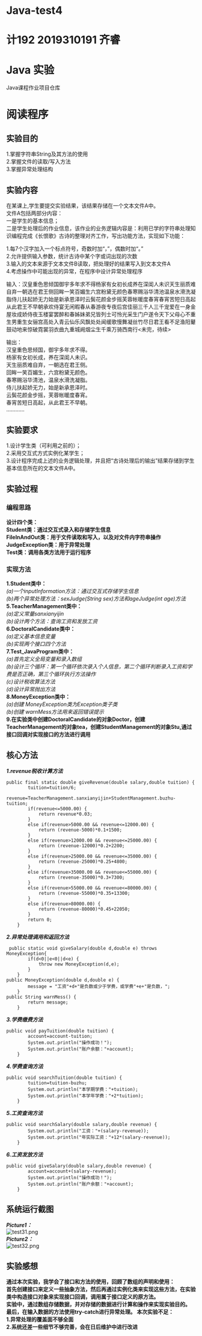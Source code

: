 # Java-test4
# 计192 2019310191 齐睿
# Java 实验
Java课程作业项目仓库
# 阅读程序
## 实验目的
1.掌握字符串String及其方法的使用  
2.掌握文件的读取/写入方法  
3.掌握异常处理结构  
## 实验内容
在某课上,学生要提交实验结果，该结果存储在一个文本文件A中。  
文件A包括两部分内容：  
一是学生的基本信息；  
二是学生处理后的作业信息，该作业的业务逻辑内容是：利用已学的字符串处理知识编程完成《长恨歌》古诗的整理对齐工作，写出功能方法，实现如下功能：  

1.每7个汉字加入一个标点符号，奇数时加“，”，偶数时加“。”  
2.允许提供输入参数，统计古诗中某个字或词出现的次数  
3.输入的文本来源于文本文件B读取，把处理好的结果写入到文本文件A  
4.考虑操作中可能出现的异常，在程序中设计异常处理程序  

输入：汉皇重色思倾国御宇多年求不得杨家有女初长成养在深闺人未识天生丽质难自弃一朝选在君王侧回眸一笑百媚生六宫粉黛无颜色春寒赐浴华清池温泉水滑洗凝脂侍儿扶起娇无力始是新承恩泽时云鬓花颜金步摇芙蓉帐暖度春宵春宵苦短日高起从此君王不早朝承欢侍宴无闲暇春从春游夜专夜后宫佳丽三千人三千宠爱在一身金屋妆成娇侍夜玉楼宴罢醉和春姊妹弟兄皆列士可怜光采生门户遂令天下父母心不重生男重生女骊宫高处入青云仙乐风飘处处闻缓歌慢舞凝丝竹尽日君王看不足渔阳鼙鼓动地来惊破霓裳羽衣曲九重城阙烟尘生千乘万骑西南行<未完，待续>  

输出：  
汉皇重色思倾国，御宇多年求不得。  
杨家有女初长成，养在深闺人未识。  
天生丽质难自弃，一朝选在君王侧。  
回眸一笑百媚生，六宫粉黛无颜色。  
春寒赐浴华清池，温泉水滑洗凝脂。  
侍儿扶起娇无力，始是新承恩泽时。  
云鬓花颜金步摇，芙蓉帐暖度春宵。  
春宵苦短日高起，从此君王不早朝。  
…………
  
## 实验要求
1.设计学生类（可利用之前的）；  
2.采用交互式方式实例化某学生；  
3.设计程序完成上述的业务逻辑处理，并且把“古诗处理后的输出”结果存储到学生基本信息所在的文本文件A中。

## 实验过程
### 编程思路
**设计四个类：  
Student类：通过交互式录入和存储学生信息  
FileInAndOut类：用于文件读取和写入，以及对文件内字符串操作  
JudgeException类：用于异常处理  
Test类：调用各类方法用于运行程序**  

### 实现方法
**1.Student类中：**  
*(a)一个inputInformation方法：通过交互式存储学生信息  
(b)两个异常处理方法：sexJudge(String sex)方法和ageJudge(int age)方法*  
**5.TeacherManagement类中：**  
*(a)定义常量sanxianyijin  
(b)设计两个方法：查询工资和发放工资*  
**6.DoctoralCandidate类中：**  
*(a)定义基本信息变量  
(b)实现两个接口四个方法*    
**7.Test_JavaProgram类中：**  
*(a)首先定义全局变量和录入数组  
(b)设计三个循环：第一个循环依次录入个人信息，第二个循环判断录入工资和学费是否正确，第三个循环执行方法操作  
(c)设计税收算法方法    
(d)设计异常抛出方法*  
**8.MoneyException类中：**  
*(a)创建 MoneyException类为Exception类子类  
(b)创建 warnMess方法用来返回错误提示*  
**9.在实验类中创建DoctoralCandidate的对象Doctor，创建TeacherManagement的对象tea，创建StudentManagement的对象Stu,通过接口回调对实现接口的方法进行调用**
## 核心方法  
***1.revenue税收计算方法***
```
public final static double giveRevenue(double salary,double tuition) {
		tuition=tuition/6;                                                             
		revenue=TeacherManagement.sanxianyijin+StudentManagement.buzhu-tuition; 
		if(revenue<=5000.00) {                           
			return revenue*0.03;
		}
		else if(revenue>5000.00 && revenue<=12000.00) {  
			return (revenue-5000)*0.1+1500;
		}
		else if(revenue>12000.00 && revenue<=25000.00) { 
			return (revenue-12000)*0.2+2200;
		}
		else if(revenue>25000.00 && revenue<=35000.00) { 
			return (revenue-25000)*0.25+4800;
		}
		else if(revenue>35000.00 && revenue<=55000.00) { 
			return (revenue-35000)*0.3+7300;
		}
		else if(revenue>55000.00 && revenue<=80000.00) { 
			return (revenue-55000)*0.35+13300;
		}
		else if(revenue>80000.00) {                      
			return (revenue-80000)*0.45+22050;
		}
		return 0;
	}
``` 
***2.异常处理调用和返回方法***
```
 public static void giveSalary(double d,double e) throws MoneyException{
		if(d<0||e<0||d<e) {
			throw new MoneyException(d,e);
		}
	}
public MoneyException(double d,double e) {
		message = "工资"+d+"是负数或少于学费，或学费"+e+"是负数，";
	}
public String warnMess() {
		return message;
	}
``` 
***3.学费缴费方法***
```
public void payTuition(double tuition) {
		account=account-tuition;
		System.out.println("操作成功！");
		System.out.println("账户余额："+account);
	}
``` 
***4.学费查询方法***  
```
public void searchTuition(double tuition) {
		tuition=tuition-buzhu;
		System.out.println("本学期学费："+tuition);
		System.out.println("本学年学费："+2*tuition);
	}
``` 
***5.工资查询方法***
```
public void searchSalary(double salary,double revenue) {                       
		System.out.println("工资："+(salary-revenue));
		System.out.println("年实际工资："+12*(salary-revenue));
	}
``` 
***6.工资发放方法***
```
public void giveSalary(double salary,double revenue) {
		account=account+(salary-revenue);
		System.out.println("操作成功！");
		System.out.println("账户余额："+account);
	}
```
## 系统运行截图  
***Picture1：***  
![test31.png](https://i.loli.net/2020/11/08/UDcZdStBwr8eQRL.png)  
***Picture2：***  
![test32.png](https://i.loli.net/2020/11/08/4KJczYklW9nDBeH.png)  
## 实验感想  
**通过本次实验，我学会了接口和方法的使用，回顾了数组的声明和使用：  
首先创建接口来定义一些抽象方法，然后再通过实例化类来实现这些方法，在实验类中构造接口对象来实现接口回调，调用属于接口定义的原方法。  
实验中，通过数组存储数据，并对存储的数据进行计算和操作来实现实验目的。  
最后，在输入数据的方法使用try-catch进行异常处理。
本次实验不足：    
1.异常处理的覆盖面不够全面  
2.系统还差一些细节不够完善，会在日后维护中进行改进**

